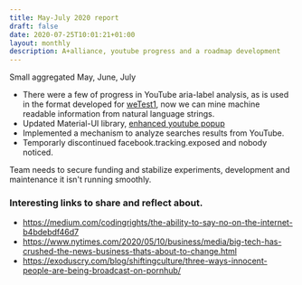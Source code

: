 ```yaml
---
title: May-July 2020 report
draft: false
date: 2020-07-25T10:01:21+01:00
layout: monthly
description: A+alliance, youtube progress and a roadmap development
---
```


Small aggregated May, June, July

* There were a few of progress in YouTube aria-label analysis, as is used in the format developed for [weTest1](https://youtube.tracking.exposed/wetest/1), now we can mine machine readable information from natural language strings.
* Updated Material-UI library, [enhanced youtube popup](https://github.com/tracking-exposed/yttrex/issues/16)
* Implemented a mechanism to analyze searches results from YouTube.
* Temporarly discontinued facebook.tracking.exposed and nobody noticed.

Team needs to secure funding and stabilize experiments, development and maintenance it isn't running smoothly.

### Interesting links to share and reflect about.

* https://medium.com/codingrights/the-ability-to-say-no-on-the-internet-b4bdebdf46d7
* https://www.nytimes.com/2020/05/10/business/media/big-tech-has-crushed-the-news-business-thats-about-to-change.html
* https://exoduscry.com/blog/shiftingculture/three-ways-innocent-people-are-being-broadcast-on-pornhub/
